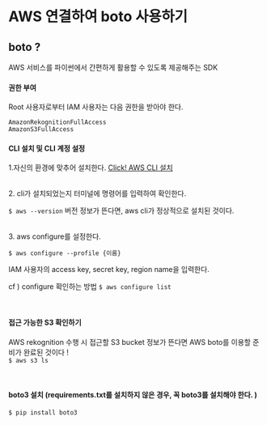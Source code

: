 # AWS 연결하여 boto 사용하기

## boto ?
AWS 서비스를 파이썬에서 간편하게 활용할 수 있도록 제공해주는 SDK

#### 권한 부여 
Root 사용자로부터 IAM 사용자는 다음 권한을 받아야 한다. 

```
AmazonRekognitionFullAccess
AmazonS3FullAccess 
```


#### CLI 설치 및 CLI 계정 설정 

1.자신의 환경에 맞추어 설치한다.
[Click! AWS CLI 설치](https://docs.aws.amazon.com/ko_kr/cli/latest/userguide/install-cliv2.html)


<br />
2. cli가 설치되었는지 터미널에 명령어를 입력하여 확인한다.

`$ aws --version`
버전 정보가 뜬다면, aws cli가 정상적으로 설치된 것이다. 

<br />
3. aws configure를 설정한다.

`$ aws configure --profile {이름}`

IAM 사용자의 access key, secret key, region name을 입력한다. 

cf ) configure 확인하는 방법 
`$ aws configure list`

<br />

#### 접근 가능한 S3 확인하기
AWS rekognition 수행 시 접근할 S3 bucket 정보가 뜬다면 AWS boto를 이용할 준비가 완료된 것이다 !  
`$ aws s3 ls`

<br />

#### boto3 설치 (requirements.txt를 설치하지 않은 경우, 꼭 boto3를 설치해야 한다. )
`$ pip install boto3`